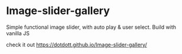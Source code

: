 # Image-slider-gallery
Simple functional image slider, with auto play &amp; user select. Build with vanilla JS

check it out
https://dotdott.github.io/Image-slider-gallery/
